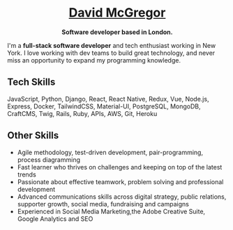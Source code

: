 <div align="center">
  <h1> 
    <a href="https://www.davidmcgregor.dev">
      David McGregor 
    </a>
  </h1>
  
 **Software developer based in London.**<br/>

</div>

I'm a **full-stack software developer** and tech enthusiast working in New York. I love working with dev teams to build great technology, and never miss an opportunity to expand my programming knowledge.

## Tech Skills

JavaScript, Python, Django, React, React Native, Redux, Vue, Node.js, Express, Docker, TailwindCSS, Material-UI, PostgreSQL, MongoDB, CraftCMS, Twig, Rails, Ruby, APIs, AWS, Git, Heroku

## Other Skills

- Agile methodology, test-driven development, pair-programming, process diagramming 
- Fast learner who thrives on challenges and keeping on top of the latest trends
- Passionate about effective teamwork, problem solving and professional development
- Advanced communications skills across digital strategy, public relations, supporter growth, social media, fundraising and campaigns
- Experienced in Social Media Marketing,the Adobe Creative Suite, Google Analytics and SEO
